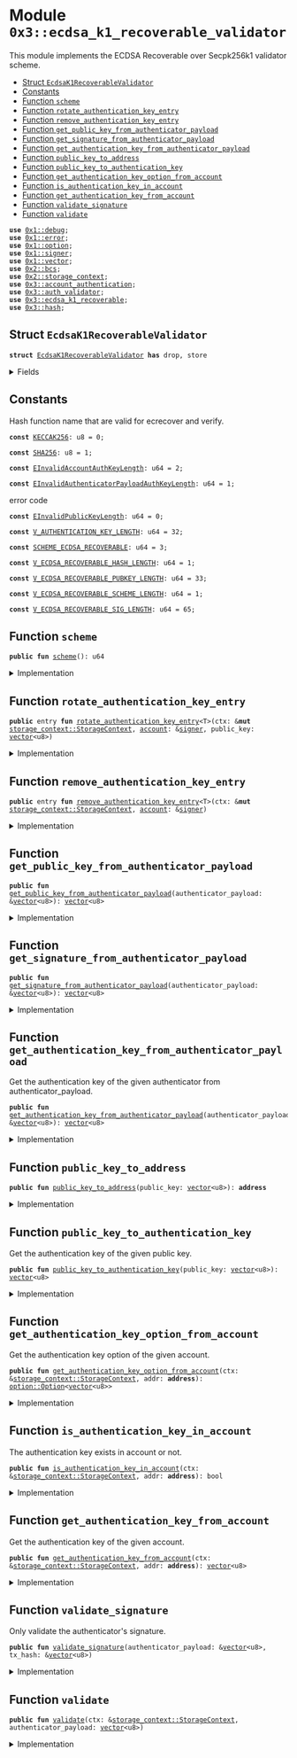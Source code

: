 
<a name="0x3_ecdsa_k1_recoverable_validator"></a>

# Module `0x3::ecdsa_k1_recoverable_validator`

This module implements the ECDSA Recoverable over Secpk256k1 validator scheme.


-  [Struct `EcdsaK1RecoverableValidator`](#0x3_ecdsa_k1_recoverable_validator_EcdsaK1RecoverableValidator)
-  [Constants](#@Constants_0)
-  [Function `scheme`](#0x3_ecdsa_k1_recoverable_validator_scheme)
-  [Function `rotate_authentication_key_entry`](#0x3_ecdsa_k1_recoverable_validator_rotate_authentication_key_entry)
-  [Function `remove_authentication_key_entry`](#0x3_ecdsa_k1_recoverable_validator_remove_authentication_key_entry)
-  [Function `get_public_key_from_authenticator_payload`](#0x3_ecdsa_k1_recoverable_validator_get_public_key_from_authenticator_payload)
-  [Function `get_signature_from_authenticator_payload`](#0x3_ecdsa_k1_recoverable_validator_get_signature_from_authenticator_payload)
-  [Function `get_authentication_key_from_authenticator_payload`](#0x3_ecdsa_k1_recoverable_validator_get_authentication_key_from_authenticator_payload)
-  [Function `public_key_to_address`](#0x3_ecdsa_k1_recoverable_validator_public_key_to_address)
-  [Function `public_key_to_authentication_key`](#0x3_ecdsa_k1_recoverable_validator_public_key_to_authentication_key)
-  [Function `get_authentication_key_option_from_account`](#0x3_ecdsa_k1_recoverable_validator_get_authentication_key_option_from_account)
-  [Function `is_authentication_key_in_account`](#0x3_ecdsa_k1_recoverable_validator_is_authentication_key_in_account)
-  [Function `get_authentication_key_from_account`](#0x3_ecdsa_k1_recoverable_validator_get_authentication_key_from_account)
-  [Function `validate_signature`](#0x3_ecdsa_k1_recoverable_validator_validate_signature)
-  [Function `validate`](#0x3_ecdsa_k1_recoverable_validator_validate)


<pre><code><b>use</b> <a href="">0x1::debug</a>;
<b>use</b> <a href="">0x1::error</a>;
<b>use</b> <a href="">0x1::option</a>;
<b>use</b> <a href="">0x1::signer</a>;
<b>use</b> <a href="">0x1::vector</a>;
<b>use</b> <a href="">0x2::bcs</a>;
<b>use</b> <a href="">0x2::storage_context</a>;
<b>use</b> <a href="account_authentication.md#0x3_account_authentication">0x3::account_authentication</a>;
<b>use</b> <a href="auth_validator.md#0x3_auth_validator">0x3::auth_validator</a>;
<b>use</b> <a href="ecdsa_k1_recoverable.md#0x3_ecdsa_k1_recoverable">0x3::ecdsa_k1_recoverable</a>;
<b>use</b> <a href="hash.md#0x3_hash">0x3::hash</a>;
</code></pre>



<a name="0x3_ecdsa_k1_recoverable_validator_EcdsaK1RecoverableValidator"></a>

## Struct `EcdsaK1RecoverableValidator`



<pre><code><b>struct</b> <a href="ecdsa_k1_recoverable_validator.md#0x3_ecdsa_k1_recoverable_validator_EcdsaK1RecoverableValidator">EcdsaK1RecoverableValidator</a> <b>has</b> drop, store
</code></pre>



<details>
<summary>Fields</summary>


<dl>
<dt>
<code>dummy_field: bool</code>
</dt>
<dd>

</dd>
</dl>


</details>

<a name="@Constants_0"></a>

## Constants


<a name="0x3_ecdsa_k1_recoverable_validator_KECCAK256"></a>

Hash function name that are valid for ecrecover and verify.


<pre><code><b>const</b> <a href="ecdsa_k1_recoverable_validator.md#0x3_ecdsa_k1_recoverable_validator_KECCAK256">KECCAK256</a>: u8 = 0;
</code></pre>



<a name="0x3_ecdsa_k1_recoverable_validator_SHA256"></a>



<pre><code><b>const</b> <a href="ecdsa_k1_recoverable_validator.md#0x3_ecdsa_k1_recoverable_validator_SHA256">SHA256</a>: u8 = 1;
</code></pre>



<a name="0x3_ecdsa_k1_recoverable_validator_EInvalidAccountAuthKeyLength"></a>



<pre><code><b>const</b> <a href="ecdsa_k1_recoverable_validator.md#0x3_ecdsa_k1_recoverable_validator_EInvalidAccountAuthKeyLength">EInvalidAccountAuthKeyLength</a>: u64 = 2;
</code></pre>



<a name="0x3_ecdsa_k1_recoverable_validator_EInvalidAuthenticatorPayloadAuthKeyLength"></a>



<pre><code><b>const</b> <a href="ecdsa_k1_recoverable_validator.md#0x3_ecdsa_k1_recoverable_validator_EInvalidAuthenticatorPayloadAuthKeyLength">EInvalidAuthenticatorPayloadAuthKeyLength</a>: u64 = 1;
</code></pre>



<a name="0x3_ecdsa_k1_recoverable_validator_EInvalidPublicKeyLength"></a>

error code


<pre><code><b>const</b> <a href="ecdsa_k1_recoverable_validator.md#0x3_ecdsa_k1_recoverable_validator_EInvalidPublicKeyLength">EInvalidPublicKeyLength</a>: u64 = 0;
</code></pre>



<a name="0x3_ecdsa_k1_recoverable_validator_V_AUTHENTICATION_KEY_LENGTH"></a>



<pre><code><b>const</b> <a href="ecdsa_k1_recoverable_validator.md#0x3_ecdsa_k1_recoverable_validator_V_AUTHENTICATION_KEY_LENGTH">V_AUTHENTICATION_KEY_LENGTH</a>: u64 = 32;
</code></pre>



<a name="0x3_ecdsa_k1_recoverable_validator_SCHEME_ECDSA_RECOVERABLE"></a>



<pre><code><b>const</b> <a href="ecdsa_k1_recoverable_validator.md#0x3_ecdsa_k1_recoverable_validator_SCHEME_ECDSA_RECOVERABLE">SCHEME_ECDSA_RECOVERABLE</a>: u64 = 3;
</code></pre>



<a name="0x3_ecdsa_k1_recoverable_validator_V_ECDSA_RECOVERABLE_HASH_LENGTH"></a>



<pre><code><b>const</b> <a href="ecdsa_k1_recoverable_validator.md#0x3_ecdsa_k1_recoverable_validator_V_ECDSA_RECOVERABLE_HASH_LENGTH">V_ECDSA_RECOVERABLE_HASH_LENGTH</a>: u64 = 1;
</code></pre>



<a name="0x3_ecdsa_k1_recoverable_validator_V_ECDSA_RECOVERABLE_PUBKEY_LENGTH"></a>



<pre><code><b>const</b> <a href="ecdsa_k1_recoverable_validator.md#0x3_ecdsa_k1_recoverable_validator_V_ECDSA_RECOVERABLE_PUBKEY_LENGTH">V_ECDSA_RECOVERABLE_PUBKEY_LENGTH</a>: u64 = 33;
</code></pre>



<a name="0x3_ecdsa_k1_recoverable_validator_V_ECDSA_RECOVERABLE_SCHEME_LENGTH"></a>



<pre><code><b>const</b> <a href="ecdsa_k1_recoverable_validator.md#0x3_ecdsa_k1_recoverable_validator_V_ECDSA_RECOVERABLE_SCHEME_LENGTH">V_ECDSA_RECOVERABLE_SCHEME_LENGTH</a>: u64 = 1;
</code></pre>



<a name="0x3_ecdsa_k1_recoverable_validator_V_ECDSA_RECOVERABLE_SIG_LENGTH"></a>



<pre><code><b>const</b> <a href="ecdsa_k1_recoverable_validator.md#0x3_ecdsa_k1_recoverable_validator_V_ECDSA_RECOVERABLE_SIG_LENGTH">V_ECDSA_RECOVERABLE_SIG_LENGTH</a>: u64 = 65;
</code></pre>



<a name="0x3_ecdsa_k1_recoverable_validator_scheme"></a>

## Function `scheme`



<pre><code><b>public</b> <b>fun</b> <a href="ecdsa_k1_recoverable_validator.md#0x3_ecdsa_k1_recoverable_validator_scheme">scheme</a>(): u64
</code></pre>



<details>
<summary>Implementation</summary>


<pre><code><b>public</b> <b>fun</b> <a href="ecdsa_k1_recoverable_validator.md#0x3_ecdsa_k1_recoverable_validator_scheme">scheme</a>(): u64 {
    <a href="ecdsa_k1_recoverable_validator.md#0x3_ecdsa_k1_recoverable_validator_SCHEME_ECDSA_RECOVERABLE">SCHEME_ECDSA_RECOVERABLE</a>
}
</code></pre>



</details>

<a name="0x3_ecdsa_k1_recoverable_validator_rotate_authentication_key_entry"></a>

## Function `rotate_authentication_key_entry`



<pre><code><b>public</b> entry <b>fun</b> <a href="ecdsa_k1_recoverable_validator.md#0x3_ecdsa_k1_recoverable_validator_rotate_authentication_key_entry">rotate_authentication_key_entry</a>&lt;T&gt;(ctx: &<b>mut</b> <a href="_StorageContext">storage_context::StorageContext</a>, <a href="account.md#0x3_account">account</a>: &<a href="">signer</a>, public_key: <a href="">vector</a>&lt;u8&gt;)
</code></pre>



<details>
<summary>Implementation</summary>


<pre><code><b>public</b> entry <b>fun</b> <a href="ecdsa_k1_recoverable_validator.md#0x3_ecdsa_k1_recoverable_validator_rotate_authentication_key_entry">rotate_authentication_key_entry</a>&lt;T&gt;(
    ctx: &<b>mut</b> StorageContext,
    <a href="account.md#0x3_account">account</a>: &<a href="">signer</a>,
    public_key: <a href="">vector</a>&lt;u8&gt;
) {
    // compare newly passed <b>public</b> key <b>with</b> ecdsa recoverable <b>public</b> key length <b>to</b> ensure it's compatible
    <b>assert</b>!(
        <a href="_length">vector::length</a>(&public_key) == <a href="ecdsa_k1_recoverable_validator.md#0x3_ecdsa_k1_recoverable_validator_V_ECDSA_RECOVERABLE_PUBKEY_LENGTH">V_ECDSA_RECOVERABLE_PUBKEY_LENGTH</a>,
        <a href="_invalid_argument">error::invalid_argument</a>(<a href="ecdsa_k1_recoverable_validator.md#0x3_ecdsa_k1_recoverable_validator_EInvalidPublicKeyLength">EInvalidPublicKeyLength</a>)
    );

    // User can rotate the authentication key arbitrarily, so we do not need <b>to</b> check the new <b>public</b> key <b>with</b> the <a href="account.md#0x3_account">account</a> <b>address</b>.
    <b>let</b> authentication_key = <a href="ecdsa_k1_recoverable_validator.md#0x3_ecdsa_k1_recoverable_validator_public_key_to_authentication_key">public_key_to_authentication_key</a>(public_key);
    <b>let</b> account_addr = <a href="_address_of">signer::address_of</a>(<a href="account.md#0x3_account">account</a>);
    <a href="ecdsa_k1_recoverable_validator.md#0x3_ecdsa_k1_recoverable_validator_rotate_authentication_key">rotate_authentication_key</a>(ctx, account_addr, authentication_key);
}
</code></pre>



</details>

<a name="0x3_ecdsa_k1_recoverable_validator_remove_authentication_key_entry"></a>

## Function `remove_authentication_key_entry`



<pre><code><b>public</b> entry <b>fun</b> <a href="ecdsa_k1_recoverable_validator.md#0x3_ecdsa_k1_recoverable_validator_remove_authentication_key_entry">remove_authentication_key_entry</a>&lt;T&gt;(ctx: &<b>mut</b> <a href="_StorageContext">storage_context::StorageContext</a>, <a href="account.md#0x3_account">account</a>: &<a href="">signer</a>)
</code></pre>



<details>
<summary>Implementation</summary>


<pre><code><b>public</b> entry <b>fun</b> <a href="ecdsa_k1_recoverable_validator.md#0x3_ecdsa_k1_recoverable_validator_remove_authentication_key_entry">remove_authentication_key_entry</a>&lt;<a href="ecdsa_k1_recoverable_validator.md#0x3_ecdsa_k1_recoverable_validator_EcdsaK1RecoverableValidator">EcdsaK1RecoverableValidator</a>&gt;(ctx: &<b>mut</b> StorageContext, <a href="account.md#0x3_account">account</a>: &<a href="">signer</a>) {
    <a href="account_authentication.md#0x3_account_authentication_remove_authentication_key">account_authentication::remove_authentication_key</a>&lt;<a href="ecdsa_k1_recoverable_validator.md#0x3_ecdsa_k1_recoverable_validator_EcdsaK1RecoverableValidator">EcdsaK1RecoverableValidator</a>&gt;(ctx, <a href="_address_of">signer::address_of</a>(<a href="account.md#0x3_account">account</a>));
}
</code></pre>



</details>

<a name="0x3_ecdsa_k1_recoverable_validator_get_public_key_from_authenticator_payload"></a>

## Function `get_public_key_from_authenticator_payload`



<pre><code><b>public</b> <b>fun</b> <a href="ecdsa_k1_recoverable_validator.md#0x3_ecdsa_k1_recoverable_validator_get_public_key_from_authenticator_payload">get_public_key_from_authenticator_payload</a>(authenticator_payload: &<a href="">vector</a>&lt;u8&gt;): <a href="">vector</a>&lt;u8&gt;
</code></pre>



<details>
<summary>Implementation</summary>


<pre><code><b>public</b> <b>fun</b> <a href="ecdsa_k1_recoverable_validator.md#0x3_ecdsa_k1_recoverable_validator_get_public_key_from_authenticator_payload">get_public_key_from_authenticator_payload</a>(authenticator_payload: &<a href="">vector</a>&lt;u8&gt;): <a href="">vector</a>&lt;u8&gt; {
    <b>let</b> public_key = <a href="_empty">vector::empty</a>&lt;u8&gt;();
    <b>let</b> i = <a href="ecdsa_k1_recoverable_validator.md#0x3_ecdsa_k1_recoverable_validator_V_ECDSA_RECOVERABLE_SCHEME_LENGTH">V_ECDSA_RECOVERABLE_SCHEME_LENGTH</a> + <a href="ecdsa_k1_recoverable_validator.md#0x3_ecdsa_k1_recoverable_validator_V_ECDSA_RECOVERABLE_SIG_LENGTH">V_ECDSA_RECOVERABLE_SIG_LENGTH</a>;
    <b>while</b> (i &lt; <a href="ecdsa_k1_recoverable_validator.md#0x3_ecdsa_k1_recoverable_validator_V_ECDSA_RECOVERABLE_SCHEME_LENGTH">V_ECDSA_RECOVERABLE_SCHEME_LENGTH</a> + <a href="ecdsa_k1_recoverable_validator.md#0x3_ecdsa_k1_recoverable_validator_V_ECDSA_RECOVERABLE_SIG_LENGTH">V_ECDSA_RECOVERABLE_SIG_LENGTH</a> + <a href="ecdsa_k1_recoverable_validator.md#0x3_ecdsa_k1_recoverable_validator_V_ECDSA_RECOVERABLE_PUBKEY_LENGTH">V_ECDSA_RECOVERABLE_PUBKEY_LENGTH</a>) {
        <b>let</b> value = <a href="_borrow">vector::borrow</a>(authenticator_payload, i);
        <a href="_push_back">vector::push_back</a>(&<b>mut</b> public_key, *value);
        i = i + 1;
    };

    public_key
}
</code></pre>



</details>

<a name="0x3_ecdsa_k1_recoverable_validator_get_signature_from_authenticator_payload"></a>

## Function `get_signature_from_authenticator_payload`



<pre><code><b>public</b> <b>fun</b> <a href="ecdsa_k1_recoverable_validator.md#0x3_ecdsa_k1_recoverable_validator_get_signature_from_authenticator_payload">get_signature_from_authenticator_payload</a>(authenticator_payload: &<a href="">vector</a>&lt;u8&gt;): <a href="">vector</a>&lt;u8&gt;
</code></pre>



<details>
<summary>Implementation</summary>


<pre><code><b>public</b> <b>fun</b> <a href="ecdsa_k1_recoverable_validator.md#0x3_ecdsa_k1_recoverable_validator_get_signature_from_authenticator_payload">get_signature_from_authenticator_payload</a>(authenticator_payload: &<a href="">vector</a>&lt;u8&gt;): <a href="">vector</a>&lt;u8&gt; {
    <b>let</b> sign = <a href="_empty">vector::empty</a>&lt;u8&gt;();
    <b>let</b> i = <a href="ecdsa_k1_recoverable_validator.md#0x3_ecdsa_k1_recoverable_validator_V_ECDSA_RECOVERABLE_SCHEME_LENGTH">V_ECDSA_RECOVERABLE_SCHEME_LENGTH</a>;
    <b>while</b> (i &lt; <a href="ecdsa_k1_recoverable_validator.md#0x3_ecdsa_k1_recoverable_validator_V_ECDSA_RECOVERABLE_SIG_LENGTH">V_ECDSA_RECOVERABLE_SIG_LENGTH</a> + 1) {
        <b>let</b> value = <a href="_borrow">vector::borrow</a>(authenticator_payload, i);
        <a href="_push_back">vector::push_back</a>(&<b>mut</b> sign, *value);
        i = i + 1;
    };

    sign
}
</code></pre>



</details>

<a name="0x3_ecdsa_k1_recoverable_validator_get_authentication_key_from_authenticator_payload"></a>

## Function `get_authentication_key_from_authenticator_payload`

Get the authentication key of the given authenticator from authenticator_payload.


<pre><code><b>public</b> <b>fun</b> <a href="ecdsa_k1_recoverable_validator.md#0x3_ecdsa_k1_recoverable_validator_get_authentication_key_from_authenticator_payload">get_authentication_key_from_authenticator_payload</a>(authenticator_payload: &<a href="">vector</a>&lt;u8&gt;): <a href="">vector</a>&lt;u8&gt;
</code></pre>



<details>
<summary>Implementation</summary>


<pre><code><b>public</b> <b>fun</b> <a href="ecdsa_k1_recoverable_validator.md#0x3_ecdsa_k1_recoverable_validator_get_authentication_key_from_authenticator_payload">get_authentication_key_from_authenticator_payload</a>(authenticator_payload: &<a href="">vector</a>&lt;u8&gt;): <a href="">vector</a>&lt;u8&gt; {
    <b>let</b> public_key = <a href="ecdsa_k1_recoverable_validator.md#0x3_ecdsa_k1_recoverable_validator_get_public_key_from_authenticator_payload">get_public_key_from_authenticator_payload</a>(authenticator_payload);
    <b>let</b> addr = <a href="ecdsa_k1_recoverable_validator.md#0x3_ecdsa_k1_recoverable_validator_public_key_to_address">public_key_to_address</a>(public_key);
    moveos_std::bcs::to_bytes(&addr)
}
</code></pre>



</details>

<a name="0x3_ecdsa_k1_recoverable_validator_public_key_to_address"></a>

## Function `public_key_to_address`



<pre><code><b>public</b> <b>fun</b> <a href="ecdsa_k1_recoverable_validator.md#0x3_ecdsa_k1_recoverable_validator_public_key_to_address">public_key_to_address</a>(public_key: <a href="">vector</a>&lt;u8&gt;): <b>address</b>
</code></pre>



<details>
<summary>Implementation</summary>


<pre><code><b>public</b> <b>fun</b> <a href="ecdsa_k1_recoverable_validator.md#0x3_ecdsa_k1_recoverable_validator_public_key_to_address">public_key_to_address</a>(public_key: <a href="">vector</a>&lt;u8&gt;): <b>address</b> {
    moveos_std::bcs::to_address(<a href="ecdsa_k1_recoverable_validator.md#0x3_ecdsa_k1_recoverable_validator_public_key_to_authentication_key">public_key_to_authentication_key</a>(public_key))
}
</code></pre>



</details>

<a name="0x3_ecdsa_k1_recoverable_validator_public_key_to_authentication_key"></a>

## Function `public_key_to_authentication_key`

Get the authentication key of the given public key.


<pre><code><b>public</b> <b>fun</b> <a href="ecdsa_k1_recoverable_validator.md#0x3_ecdsa_k1_recoverable_validator_public_key_to_authentication_key">public_key_to_authentication_key</a>(public_key: <a href="">vector</a>&lt;u8&gt;): <a href="">vector</a>&lt;u8&gt;
</code></pre>



<details>
<summary>Implementation</summary>


<pre><code><b>public</b> <b>fun</b> <a href="ecdsa_k1_recoverable_validator.md#0x3_ecdsa_k1_recoverable_validator_public_key_to_authentication_key">public_key_to_authentication_key</a>(public_key: <a href="">vector</a>&lt;u8&gt;): <a href="">vector</a>&lt;u8&gt; {
    <b>let</b> bytes = <a href="_singleton">vector::singleton</a>((<a href="ecdsa_k1_recoverable_validator.md#0x3_ecdsa_k1_recoverable_validator_SCHEME_ECDSA_RECOVERABLE">SCHEME_ECDSA_RECOVERABLE</a> <b>as</b> u8));
    <a href="_append">vector::append</a>(&<b>mut</b> bytes, public_key);
    hash::blake2b256(&bytes)
}
</code></pre>



</details>

<a name="0x3_ecdsa_k1_recoverable_validator_get_authentication_key_option_from_account"></a>

## Function `get_authentication_key_option_from_account`

Get the authentication key option of the given account.


<pre><code><b>public</b> <b>fun</b> <a href="ecdsa_k1_recoverable_validator.md#0x3_ecdsa_k1_recoverable_validator_get_authentication_key_option_from_account">get_authentication_key_option_from_account</a>(ctx: &<a href="_StorageContext">storage_context::StorageContext</a>, addr: <b>address</b>): <a href="_Option">option::Option</a>&lt;<a href="">vector</a>&lt;u8&gt;&gt;
</code></pre>



<details>
<summary>Implementation</summary>


<pre><code><b>public</b> <b>fun</b> <a href="ecdsa_k1_recoverable_validator.md#0x3_ecdsa_k1_recoverable_validator_get_authentication_key_option_from_account">get_authentication_key_option_from_account</a>(ctx: &StorageContext, addr: <b>address</b>): Option&lt;<a href="">vector</a>&lt;u8&gt;&gt; {
    <b>let</b> auth_key_option = <a href="account_authentication.md#0x3_account_authentication_get_authentication_key">account_authentication::get_authentication_key</a>&lt;<a href="ecdsa_k1_recoverable_validator.md#0x3_ecdsa_k1_recoverable_validator_EcdsaK1RecoverableValidator">EcdsaK1RecoverableValidator</a>&gt;(ctx, addr);
    <b>if</b> (<a href="_is_some">option::is_some</a>(&auth_key_option)) {
        auth_key_option
    }<b>else</b> {
        <a href="_none">option::none</a>&lt;<a href="">vector</a>&lt;u8&gt;&gt;()
    }
}
</code></pre>



</details>

<a name="0x3_ecdsa_k1_recoverable_validator_is_authentication_key_in_account"></a>

## Function `is_authentication_key_in_account`

The authentication key exists in account or not.


<pre><code><b>public</b> <b>fun</b> <a href="ecdsa_k1_recoverable_validator.md#0x3_ecdsa_k1_recoverable_validator_is_authentication_key_in_account">is_authentication_key_in_account</a>(ctx: &<a href="_StorageContext">storage_context::StorageContext</a>, addr: <b>address</b>): bool
</code></pre>



<details>
<summary>Implementation</summary>


<pre><code><b>public</b> <b>fun</b> <a href="ecdsa_k1_recoverable_validator.md#0x3_ecdsa_k1_recoverable_validator_is_authentication_key_in_account">is_authentication_key_in_account</a>(ctx: &StorageContext, addr: <b>address</b>): bool {
    <a href="_is_some">option::is_some</a>(&<a href="ecdsa_k1_recoverable_validator.md#0x3_ecdsa_k1_recoverable_validator_get_authentication_key_option_from_account">get_authentication_key_option_from_account</a>(ctx, addr))
}
</code></pre>



</details>

<a name="0x3_ecdsa_k1_recoverable_validator_get_authentication_key_from_account"></a>

## Function `get_authentication_key_from_account`

Get the authentication key of the given account.


<pre><code><b>public</b> <b>fun</b> <a href="ecdsa_k1_recoverable_validator.md#0x3_ecdsa_k1_recoverable_validator_get_authentication_key_from_account">get_authentication_key_from_account</a>(ctx: &<a href="_StorageContext">storage_context::StorageContext</a>, addr: <b>address</b>): <a href="">vector</a>&lt;u8&gt;
</code></pre>



<details>
<summary>Implementation</summary>


<pre><code><b>public</b> <b>fun</b> <a href="ecdsa_k1_recoverable_validator.md#0x3_ecdsa_k1_recoverable_validator_get_authentication_key_from_account">get_authentication_key_from_account</a>(ctx: &StorageContext, addr: <b>address</b>): <a href="">vector</a>&lt;u8&gt; {
    <a href="_extract">option::extract</a>(&<b>mut</b> <a href="ecdsa_k1_recoverable_validator.md#0x3_ecdsa_k1_recoverable_validator_get_authentication_key_option_from_account">get_authentication_key_option_from_account</a>(ctx, addr))
}
</code></pre>



</details>

<a name="0x3_ecdsa_k1_recoverable_validator_validate_signature"></a>

## Function `validate_signature`

Only validate the authenticator's signature.


<pre><code><b>public</b> <b>fun</b> <a href="ecdsa_k1_recoverable_validator.md#0x3_ecdsa_k1_recoverable_validator_validate_signature">validate_signature</a>(authenticator_payload: &<a href="">vector</a>&lt;u8&gt;, tx_hash: &<a href="">vector</a>&lt;u8&gt;)
</code></pre>



<details>
<summary>Implementation</summary>


<pre><code><b>public</b> <b>fun</b> <a href="ecdsa_k1_recoverable_validator.md#0x3_ecdsa_k1_recoverable_validator_validate_signature">validate_signature</a>(authenticator_payload: &<a href="">vector</a>&lt;u8&gt;, tx_hash: &<a href="">vector</a>&lt;u8&gt;) {
    <b>assert</b>!(
        <a href="ecdsa_k1_recoverable.md#0x3_ecdsa_k1_recoverable_verify">ecdsa_k1_recoverable::verify</a>(
            &<a href="ecdsa_k1_recoverable_validator.md#0x3_ecdsa_k1_recoverable_validator_get_signature_from_authenticator_payload">get_signature_from_authenticator_payload</a>(authenticator_payload),
            tx_hash,
            <a href="ecdsa_k1_recoverable_validator.md#0x3_ecdsa_k1_recoverable_validator_KECCAK256">KECCAK256</a>
        ),
        <a href="auth_validator.md#0x3_auth_validator_error_invalid_authenticator">auth_validator::error_invalid_authenticator</a>()
    );
}
</code></pre>



</details>

<a name="0x3_ecdsa_k1_recoverable_validator_validate"></a>

## Function `validate`



<pre><code><b>public</b> <b>fun</b> <a href="ecdsa_k1_recoverable_validator.md#0x3_ecdsa_k1_recoverable_validator_validate">validate</a>(ctx: &<a href="_StorageContext">storage_context::StorageContext</a>, authenticator_payload: <a href="">vector</a>&lt;u8&gt;)
</code></pre>



<details>
<summary>Implementation</summary>


<pre><code><b>public</b> <b>fun</b> <a href="ecdsa_k1_recoverable_validator.md#0x3_ecdsa_k1_recoverable_validator_validate">validate</a>(ctx: &StorageContext, authenticator_payload: <a href="">vector</a>&lt;u8&gt;) {
    <b>let</b> tx_hash = <a href="_tx_hash">storage_context::tx_hash</a>(ctx);
    <a href="ecdsa_k1_recoverable_validator.md#0x3_ecdsa_k1_recoverable_validator_validate_signature">validate_signature</a>(&authenticator_payload, &tx_hash);

    <b>let</b> auth_key_from_authenticator_payload = <a href="ecdsa_k1_recoverable_validator.md#0x3_ecdsa_k1_recoverable_validator_get_authentication_key_from_authenticator_payload">get_authentication_key_from_authenticator_payload</a>(&authenticator_payload);
    std::debug::print(&auth_key_from_authenticator_payload);
    // Although we have checked <b>public</b> key length in rotate_authentication_key_entry function,
    // it needs <b>to</b> validate the authentication key isn't <a href="empty.md#0x3_empty">empty</a> or malformed.
    <b>assert</b>!(
       <a href="_length">vector::length</a>(&auth_key_from_authenticator_payload) == <a href="ecdsa_k1_recoverable_validator.md#0x3_ecdsa_k1_recoverable_validator_V_AUTHENTICATION_KEY_LENGTH">V_AUTHENTICATION_KEY_LENGTH</a>,
       <a href="_invalid_argument">error::invalid_argument</a>(<a href="ecdsa_k1_recoverable_validator.md#0x3_ecdsa_k1_recoverable_validator_EInvalidAuthenticatorPayloadAuthKeyLength">EInvalidAuthenticatorPayloadAuthKeyLength</a>)
    );
}
</code></pre>



</details>
